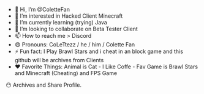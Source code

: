 - 👋 Hi, I’m @ColetteFan
- 👀 I’m interested in Hacked Client Minecraft
- 🌱 I’m currently learning (trying) Java
- 💞️ I’m looking to collaborate on Beta Tester Client
- 📫 How to reach me > Discord
- 😄 Pronouns: CoLeTtezz / he / him / Colette Fan
- ⚡ Fun fact: I Play Brawl Stars and i cheat in an block game and this github will be archives from Clients
- ❤️ Favorite Things: Animal is Cat - I Like Coffe - Fav Game is Brawl Stars and Minecraft (Cheating) and FPS Game
<!---
ColetteFan/ColetteFan is a ✨ special ✨ repository because its `README.md` (this file) appears on your GitHub profile.
You can click the Preview link to take a look at your changes.
--->


😶 Archives and Share Profile.
